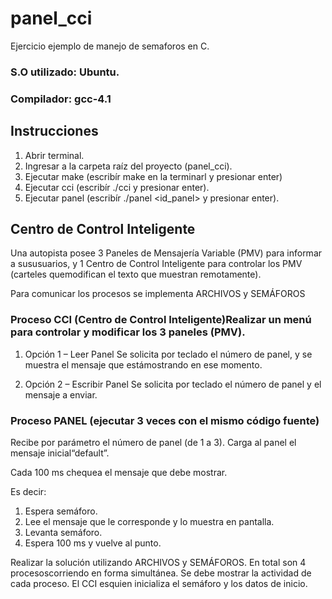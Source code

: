 # panel_cci

Ejercicio ejemplo de manejo de semaforos en C.

### S.O utilizado: Ubuntu.

### Compilador: gcc-4.1

## Instrucciones

1. Abrir terminal.
2. Ingresar a la carpeta raíz del proyecto (panel_cci).
3. Ejecutar make (escribír make en la terminarl y presionar enter)
4. Ejecutar cci (escribír ./cci y presionar enter).
5. Ejecutar panel (escribír ./panel <id_panel> y presionar enter).
   

## Centro de Control Inteligente

Una autopista posee 3 Paneles de Mensajería Variable (PMV) para informar a sususuarios, y 1 Centro de Control Inteligente para controlar los PMV (carteles quemodifican el texto que muestran remotamente).

Para comunicar los procesos se implementa ARCHIVOS y SEMÁFOROS

### Proceso CCI (Centro de Control Inteligente)Realizar un menú para controlar y modificar los 3 paneles (PMV).

1. Opción 1 – Leer Panel
   Se solicita por teclado el número de panel, y se muestra el mensaje que estámostrando en ese momento.
   
3. Opción 2 – Escribir Panel
   Se solicita por teclado el número de panel y el mensaje a enviar.

### Proceso PANEL (ejecutar 3 veces con el mismo código fuente)

Recibe por parámetro el número de panel (de 1 a 3). Carga al panel el mensaje inicial“default”.

Cada 100 ms chequea el mensaje que debe mostrar. 

Es decir:
1. Espera semáforo.
2. Lee el mensaje que le corresponde y lo muestra en pantalla.
3. Levanta semáforo.
4. Espera 100 ms y vuelve al punto.

Realizar la solución utilizando ARCHIVOS y SEMÁFOROS. En total son 4 procesoscorriendo en forma simultánea. Se debe mostrar la actividad de cada proceso. El CCI esquien inicializa el semáforo y los datos de inicio.

